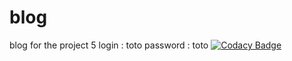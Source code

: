 # blog
blog for the project 5
login : toto
password : toto
[![Codacy Badge](https://api.codacy.com/project/badge/Grade/5400080cb7ec4399a88ab6284ccc71c3)](https://www.codacy.com/project/muhammedInan/blog/dashboard?utm_source=github.com&amp;utm_medium=referral&amp;utm_content=muhammedInan/blog&amp;utm_campaign=Badge_Grade_Dashboard)
